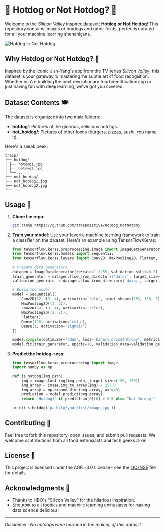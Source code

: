 # 🌭 Hotdog or Not Hotdog? 🍔

Welcome to the _Silicon Valley_ inspired dataset: **Hotdog or Not Hotdog**! This repository contains images of hotdogs and other foods, perfectly curated for all your machine learning shenanigans.

![Hotdog or Not Hotdog](https://i.giphy.com/media/v1.Y2lkPTc5MGI3NjExdzRlbDJmZ3phaWFscHpmdHN4dzdtbGZpN2RqY3BvOGt3ajVueXdzaSZlcD12MV9pbnRlcm5hbF9naWZfYnlfaWQmY3Q9Zw/26FmQcjUrHfNjKQGA/giphy.gif)

## Why Hotdog or Not Hotdog? 🤔

Inspired by the iconic Jian-Yang's app from the TV series _Silicon Valley_, this dataset is your gateway to mastering the subtle art of food recognition. Whether you're building the next revolutionary food identification app or just having fun with deep learning, we've got you covered.

## Dataset Contents 🍽️

The dataset is organized into two main folders:

- **hotdog/**: Pictures of the glorious, delicious hotdogs.
- **not_hotdog/**: Pictures of other foods (burgers, pizzas, sushi, you name it).

Here's a sneak peek:

```
train/
├── hotdog/
│ ├── hotdog1.jpg
│ ├── hotdog2.jpg
│ └── ...
└── not_hotdog/
├── not_hotdog1.jpg
├── not_hotdog2.jpg
└── ...
```

## Usage 🚀

1. **Clone the repo**:

   ```bash
   git clone https://github.com/truepositive/hotdog_nothotdog
   ```

2. **Train your model**: Use your favorite machine learning framework to train a classifier on the dataset. Here's an example using TensorFlow/Keras:

   ```python
   from tensorflow.keras.preprocessing.image import ImageDataGenerator
   from tensorflow.keras.models import Sequential
   from tensorflow.keras.layers import Conv2D, MaxPooling2D, Flatten, Dense

   # Prepare data generators
   datagen = ImageDataGenerator(rescale=1./255, validation_split=0.2)
   train_generator = datagen.flow_from_directory('data/', target_size=(150, 150), batch_size=32, class_mode='binary', subset='training')
   validation_generator = datagen.flow_from_directory('data/', target_size=(150, 150), batch_size=32, class_mode='binary', subset='validation')

   # Build the model
   model = Sequential([
       Conv2D(32, (3, 3), activation='relu', input_shape=(150, 150, 3)),
       MaxPooling2D((2, 2)),
       Conv2D(64, (3, 3), activation='relu'),
       MaxPooling2D((2, 2)),
       Flatten(),
       Dense(128, activation='relu'),
       Dense(1, activation='sigmoid')
   ])

   model.compile(optimizer='adam', loss='binary_crossentropy', metrics=['accuracy'])
   model.fit(train_generator, epochs=10, validation_data=validation_generator)
   ```

3. **Predict the hotdog-ness**:

   ```python
   from tensorflow.keras.preprocessing import image
   import numpy as np

   def is_hotdog(img_path):
       img = image.load_img(img_path, target_size=(150, 150))
       img_array = image.img_to_array(img) / 255.0
       img_array = np.expand_dims(img_array, axis=0)
       prediction = model.predict(img_array)
       return "Hotdog!" if prediction[0][0] > 0.5 else "Not Hotdog!"

   print(is_hotdog('path/to/your/test/image.jpg'))
   ```

## Contributing 🤝

Feel free to fork this repository, open issues, and submit pull requests. We welcome contributions from all food enthusiasts and tech geeks alike!

## License 📜

This project is licensed under the AGPL-3.0 License - see the [LICENSE](LICENSE) file for details.

## Acknowledgments 🫶

- Thanks to HBO's "Silicon Valley" for the hilarious inspiration.
- Shoutout to all foodies and machine learning enthusiasts for making data science delicious!

---

_Disclaimer : No hotdogs were harmed in the making of this dataset._
